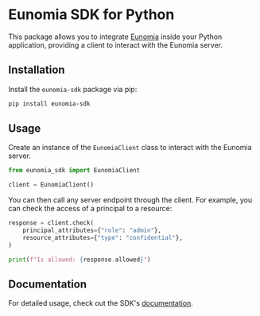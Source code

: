 # Eunomia SDK for Python

This package allows you to integrate [Eunomia][eunomia-github] inside your Python application, providing a client to interact with the Eunomia server.

## Installation

Install the `eunomia-sdk` package via pip:

```bash
pip install eunomia-sdk
```

## Usage

Create an instance of the `EunomiaClient` class to interact with the Eunomia server.

```python
from eunomia_sdk import EunomiaClient

client = EunomiaClient()
```

You can then call any server endpoint through the client. For example, you can check the access of a principal to a resource:

```python
response = client.check(
    principal_attributes={"role": "admin"},
    resource_attributes={"type": "confidential"},
)

print(f"Is allowed: {response.allowed}")
```

## Documentation

For detailed usage, check out the SDK's [documentation][docs].

[eunomia-github]: https://github.com/whataboutyou-ai/eunomia
[docs]: https://whataboutyou-ai.github.io/eunomia/api/sdks/python/
